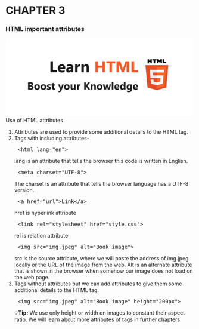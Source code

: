 # CHAPTER 3
### HTML important attributes

![Banner](https://github.com/Ninja-Vikash/Assets/blob/main/HTML%20Assets/HTML.png)
Use of HTML attributes
<ol>
<li>Attributes are used to provide some additional details to the HTML tag.</li>
<li>Tags with including attributes-</li>
<pre> &lthtml lang="en"&gt </pre> 
<span>lang is an attribute that tells the browser this code is written in English.</span>
<pre> &ltmeta charset="UTF-8"&gt </pre>
<span>The charset is an attribute that tells the browser language has a UTF-8 version.</span>
<pre> &lta href="url"&gtLink&lt/a&gt </pre>
<span>href is hyperlink attribute</span>
<pre> &ltlink rel="stylesheet" href="style.css"&gt </pre>
<span>rel is relation attribute</span>
<pre> &ltimg src="img.jpeg" alt="Book image"&gt </pre>
<span>src is the source attribute, where we will paste the address of img.jpeg locally or the URL of the image from the web. Alt is an alternate attribute that is shown in the browser when somehow our image does not load on the web page.</span>
<li>Tags without attributes but we can add attributes to give them some additional details to the HTML tag.</li>
<pre> &ltimg src="img.jpeg" alt="Book image" height="200px"&gt </pre>
💡<b>Tip:</b> We use only height or width on images to constant their aspect ratio.
<span>We will learn about more attributes of tags in further chapters.</span>
</ol>
